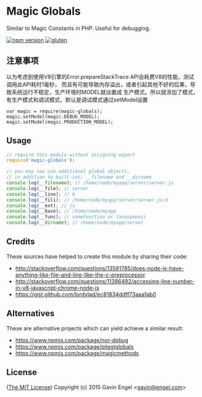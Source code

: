 # Magic Globals
Similar to Magic Constants in PHP.  Useful for debugging.

[![npm version](https://badge.fury.io/js/magic-globals.svg)](http://badge.fury.io/js/magic-globals)
[![gluten](https://img.shields.io/badge/gluten-free-green.svg?style=flat)](http://i.imgur.com/Kua978a.jpg)

## 注意事项
以为考虑到使用V8引擎的Error.prepareStackTrace API会耗费V8的性能，测试调用此API耗时1毫秒，
而且有可能导致内存溢出，或者引起其他不好的后果，导致系统运行不稳定，生产环境时MODEL就设置成
生产模式。所以就添加了模式，有生产模式和调试模式，默认是调试模式通过setModel设置
```
var magic = require(magic-globals);
magic.setModel(magic.DEBUG_MODEL);
magic.setModel(magic.PRODUCTION_MODEL);
```

## Usage
```js
// require this module without assigning export
require('magic-globals');

// you may now use additional global objects,
// in addition to built-ins: __filename and __dirname
console.log(__filename); // /home/node/myapp/server/server.js
console.log(__file); // server
console.log(__line); // 6
console.log(__fili); // /home/node/myapp/server/server.js:6
console.log(__ext); // js
console.log(__base); // /home/node/myapp
console.log(__func); // someFunction or (anonymous) 
console.log(__dirname); // /home/node/myapp/server
```

## Credits
These sources have helped to create this module by sharing their code:
* http://stackoverflow.com/questions/13591785/does-node-js-have-anything-like-file-and-line-like-the-c-preprocessor 
* http://stackoverflow.com/questions/11386492/accessing-line-number-in-v8-javascript-chrome-node-js 
* https://gist.github.com/lordvlad/ec81834ddff73aaa1ab0

## Alternatives
These are alternative projects which can yield achieve a similar result:
* https://www.npmjs.com/package/nor-debug
* https://www.npmjs.com/package/pitestglobals
* https://www.npmjs.com/package/magicmethods

## License

([The MIT License](http://opensource.org/licenses/MIT))
Copyright (c) 2015 Gavin Engel <<gavin@engel.com>>

